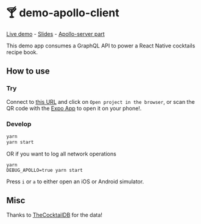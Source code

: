 # 🍸 demo-apollo-client

[Live demo](https://exp.host/@zephir77167/demo-apollo-client) - [Slides](https://slides-apollo-client.netlify.com/) - [Apollo-server part](https://github.com/adrienharnay/demo-apollo-server)

This demo app consumes a GraphQL API to power a React Native cocktails recipe book.

## How to use

### Try

Connect to [this URL](https://exp.host/@zephir77167/demo-apollo-client) and click on `Open project in the browser`, or scan the QR code with the [Expo App](https://expo.io/tools#client) to open it on your phone!.

### Develop

```bash
yarn
yarn start
```

OR if you want to log all network operations

```
yarn
DEBUG_APOLLO=true yarn start
```

Press `i` or `a` to either open an iOS or Android simulator.

## Misc

Thanks to [TheCocktailDB](http://www.thecocktaildb.com/) for the data!
